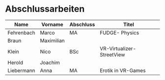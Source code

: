 # Abschlussarbeiten

|Name|Vorname|Abschluss|Titel
---|---|---|---
Fehrenbach|Marco|MA|FUDGE- Physics
Braun|Maximilian||
Klein|Nico|BSc|VR-Virtualizer-StreetView
Herold|Joachim||
Liebermann|Anna|MA|Erotik in VR-Games
